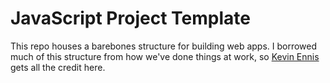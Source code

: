 # JavaScript Project Template

This repo houses a barebones structure for building web apps. I borrowed much
of this structure from how we've done things at work, so
[Kevin Ennis](http://github.com/kevincennis) gets all the credit here.
